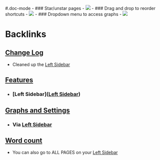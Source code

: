 #.doc-mode
    - ### Star/unstar pages
        - ![](https://firebasestorage.googleapis.com/v0/b/firescript-577a2.appspot.com/o/imgs%2Fapp%2Fhelp-documentation%2FNRorx4Exjz.gif?alt=media&token=f944f398-c784-468f-8dd6-d29a5cc5e945)
    - ### Drag and drop to reorder shortcuts
        - ![](https://firebasestorage.googleapis.com/v0/b/firescript-577a2.appspot.com/o/imgs%2Fapp%2Fhelp-documentation%2FNNB1u-Q7BF.gif?alt=media&token=8b3ced99-39ae-4973-83f3-9930dda79b09)
    - ### Dropdown menu to access graphs
        - ![](https://firebasestorage.googleapis.com/v0/b/firescript-577a2.appspot.com/o/imgs%2Fapp%2Fhelp-documentation%2FeFf25Fq_-A.gif?alt=media&token=f8a7adc0-6992-4b9e-9b1b-75ef0f209220)

# Backlinks
## [Change Log](<Change Log.md>)
- Cleaned up the [Left Sidebar](<Left Sidebar.md>)

## [Features](<Features.md>)
- ### [Left Sidebar]([Left Sidebar](<Left Sidebar.md>))

## [Graphs and Settings](<Graphs and Settings.md>)
- ### Via [Left Sidebar](<Left Sidebar.md>)

## [Word count](<Word count.md>)
- You can also go to ALL PAGES on your [Left Sidebar](<Left Sidebar.md>)

